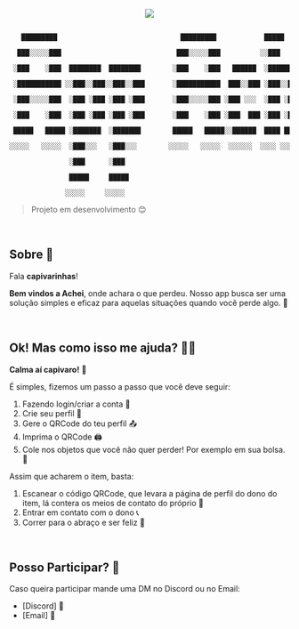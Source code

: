 <p align="center">

<img src="https://github.com/MrNullus/app-achei/blob/7f6ecfe1869d9eb0c699af0b8f4f993b3c321044/assets/images/favicon/IconDark.svg" />
  
</p>



```
       █████████                               █████████            █████                ███ 
      ███░░░░░███                             ███░░░░░███          ░░███                ░░░  
     ░███    ░███  ████████  ████████        ░███    ░███   ██████  ░███████    ██████  ████ 
     ░███████████ ░░███░░███░░███░░███       ░███████████  ███░░███ ░███░░███  ███░░███░░███ 
     ░███░░░░░███  ░███ ░███ ░███ ░███       ░███░░░░░███ ░███ ░░░  ░███ ░███ ░███████  ░███ 
     ░███    ░███  ░███ ░███ ░███ ░███       ░███    ░███ ░███  ███ ░███ ░███ ░███░░░   ░███ 
     █████   █████ ░███████  ░███████        █████   █████░░██████  ████ █████░░██████  █████
    ░░░░░   ░░░░░  ░███░░░   ░███░░░        ░░░░░   ░░░░░  ░░░░░░  ░░░░ ░░░░░  ░░░░░░  ░░░░░ 
                   ░███      ░███                                                            
                   █████     █████                                                           
                  ░░░░░     ░░░░░                                                            
```

> Projeto em desenvolvimento 😊

<br>


## Sobre 🤔

Fala **capivarinhas**! 

**Bem vindos a Achei**, onde achara o que perdeu. Nosso app busca ser uma solução simples e eficaz para aquelas situações quando você perde algo. 📱

<br>


## Ok! Mas como isso me ajuda? 🤷‍♂️

**Calma aí capivaro!** 🦛

É simples, fizemos um passo a passo que você deve seguir:

1. Fazendo login/criar a conta 🔑
2. Crie seu perfil 👤
3. Gere o QRCode do teu perfil 📤
4. Imprima o QRCode 🖨️
5. Cole nos objetos que você não quer perder! Por exemplo em sua bolsa. 🎒

Assim que acharem o item, basta:
1. Escanear o código QRCode, que levara a página de perfil do dono do item, lá contera os meios de contato do próprio 📱
2. Entrar em contato com o dono 📞
3. Correr para o abraço e ser feliz 🤗

<br>

## Posso Participar? 👀

Caso queira participar mande uma DM no Discord ou no Email:
- [Discord] 💬
- [Email] 📧
